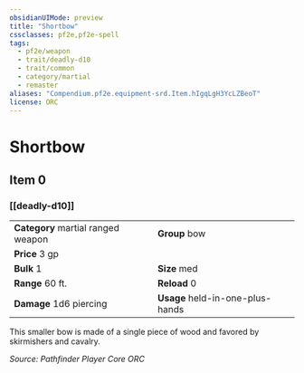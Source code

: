 ```yaml
---
obsidianUIMode: preview
title: "Shortbow"
cssclasses: pf2e,pf2e-spell
tags:
  - pf2e/weapon
  - trait/deadly-d10
  - trait/common
  - category/martial
  - remaster
aliases: "Compendium.pf2e.equipment-srd.Item.hIgqLgH3YcLZBeoT"
license: ORC
---
```

# Shortbow
## Item 0
### [[deadly-d10]]

|  |  |
| -- | -- |
| **Category** martial ranged weapon | **Group** bow |
| **Price** 3 gp |  |
| **Bulk** 1 | **Size** med |
|**Range** 60 ft.| **Reload** 0|
| **Damage** 1d6 piercing  | **Usage** held-in-one-plus-hands |



This smaller bow is made of a single piece of wood and favored by skirmishers and cavalry.

*Source: Pathfinder Player Core*
*ORC*